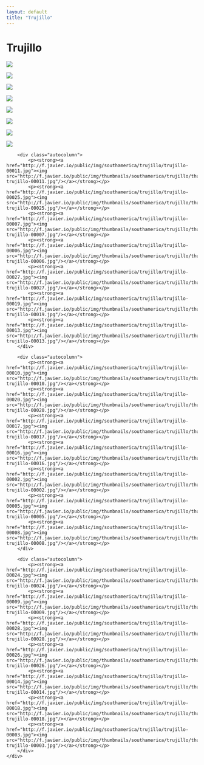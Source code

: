 ```yaml
---
layout: default
title: "Trujillo"
---
```


<h1 class="page" style="padding-left:0%;">Trujillo</h1>
<div class="page">
    <div class="autowide">
        <div class="autocolumn">
            <p><strong><a href="http://f.javier.io/public/img/southamerica/trujillo/trujillo-00022.jpg"><img src="http://f.javier.io/public/img/thumbnails/southamerica/trujillo/thumbnail-trujillo-00022.jpg"/></a></strong></p>
            <p><strong><a href="http://f.javier.io/public/img/southamerica/trujillo/trujillo-00012.jpg"><img src="http://f.javier.io/public/img/thumbnails/southamerica/trujillo/thumbnail-trujillo-00012.jpg"/></a></strong></p>
            <p><strong><a href="http://f.javier.io/public/img/southamerica/trujillo/trujillo-00023.jpg"><img src="http://f.javier.io/public/img/thumbnails/southamerica/trujillo/thumbnail-trujillo-00023.jpg"/></a></strong></p>
            <p><strong><a href="http://f.javier.io/public/img/southamerica/trujillo/trujillo-00004.jpg"><img src="http://f.javier.io/public/img/thumbnails/southamerica/trujillo/thumbnail-trujillo-00004.jpg"/></a></strong></p>
            <p><strong><a href="http://f.javier.io/public/img/southamerica/trujillo/trujillo-00015.jpg"><img src="http://f.javier.io/public/img/thumbnails/southamerica/trujillo/thumbnail-trujillo-00015.jpg"/></a></strong></p>
            <p><strong><a href="http://f.javier.io/public/img/southamerica/trujillo/trujillo-00001.jpg"><img src="http://f.javier.io/public/img/thumbnails/southamerica/trujillo/thumbnail-trujillo-00001.jpg"/></a></strong></p>
            <p><strong><a href="http://f.javier.io/public/img/southamerica/trujillo/trujillo-00029.jpg"><img src="http://f.javier.io/public/img/thumbnails/southamerica/trujillo/thumbnail-trujillo-00029.jpg"/></a></strong></p>
            <p><strong><a href="http://f.javier.io/public/img/southamerica/trujillo/trujillo-00021.jpg"><img src="http://f.javier.io/public/img/thumbnails/southamerica/trujillo/thumbnail-trujillo-00021.jpg"/></a></strong></p>
        </div>

        <div class="autocolumn">
            <p><strong><a href="http://f.javier.io/public/img/southamerica/trujillo/trujillo-00011.jpg"><img src="http://f.javier.io/public/img/thumbnails/southamerica/trujillo/thumbnail-trujillo-00011.jpg"/></a></strong></p>
            <p><strong><a href="http://f.javier.io/public/img/southamerica/trujillo/trujillo-00025.jpg"><img src="http://f.javier.io/public/img/thumbnails/southamerica/trujillo/thumbnail-trujillo-00025.jpg"/></a></strong></p>
            <p><strong><a href="http://f.javier.io/public/img/southamerica/trujillo/trujillo-00007.jpg"><img src="http://f.javier.io/public/img/thumbnails/southamerica/trujillo/thumbnail-trujillo-00007.jpg"/></a></strong></p>
            <p><strong><a href="http://f.javier.io/public/img/southamerica/trujillo/trujillo-00006.jpg"><img src="http://f.javier.io/public/img/thumbnails/southamerica/trujillo/thumbnail-trujillo-00006.jpg"/></a></strong></p>
            <p><strong><a href="http://f.javier.io/public/img/southamerica/trujillo/trujillo-00027.jpg"><img src="http://f.javier.io/public/img/thumbnails/southamerica/trujillo/thumbnail-trujillo-00027.jpg"/></a></strong></p>
            <p><strong><a href="http://f.javier.io/public/img/southamerica/trujillo/trujillo-00019.jpg"><img src="http://f.javier.io/public/img/thumbnails/southamerica/trujillo/thumbnail-trujillo-00019.jpg"/></a></strong></p>
            <p><strong><a href="http://f.javier.io/public/img/southamerica/trujillo/trujillo-00013.jpg"><img src="http://f.javier.io/public/img/thumbnails/southamerica/trujillo/thumbnail-trujillo-00013.jpg"/></a></strong></p>
        </div>

        <div class="autocolumn">
            <p><strong><a href="http://f.javier.io/public/img/southamerica/trujillo/trujillo-00010.jpg"><img src="http://f.javier.io/public/img/thumbnails/southamerica/trujillo/thumbnail-trujillo-00010.jpg"/></a></strong></p>
            <p><strong><a href="http://f.javier.io/public/img/southamerica/trujillo/trujillo-00020.jpg"><img src="http://f.javier.io/public/img/thumbnails/southamerica/trujillo/thumbnail-trujillo-00020.jpg"/></a></strong></p>
            <p><strong><a href="http://f.javier.io/public/img/southamerica/trujillo/trujillo-00017.jpg"><img src="http://f.javier.io/public/img/thumbnails/southamerica/trujillo/thumbnail-trujillo-00017.jpg"/></a></strong></p>
            <p><strong><a href="http://f.javier.io/public/img/southamerica/trujillo/trujillo-00016.jpg"><img src="http://f.javier.io/public/img/thumbnails/southamerica/trujillo/thumbnail-trujillo-00016.jpg"/></a></strong></p>
            <p><strong><a href="http://f.javier.io/public/img/southamerica/trujillo/trujillo-00002.jpg"><img src="http://f.javier.io/public/img/thumbnails/southamerica/trujillo/thumbnail-trujillo-00002.jpg"/></a></strong></p>
            <p><strong><a href="http://f.javier.io/public/img/southamerica/trujillo/trujillo-00005.jpg"><img src="http://f.javier.io/public/img/thumbnails/southamerica/trujillo/thumbnail-trujillo-00005.jpg"/></a></strong></p>
            <p><strong><a href="http://f.javier.io/public/img/southamerica/trujillo/trujillo-00008.jpg"><img src="http://f.javier.io/public/img/thumbnails/southamerica/trujillo/thumbnail-trujillo-00008.jpg"/></a></strong></p>
        </div>

        <div class="autocolumn">
            <p><strong><a href="http://f.javier.io/public/img/southamerica/trujillo/trujillo-00024.jpg"><img src="http://f.javier.io/public/img/thumbnails/southamerica/trujillo/thumbnail-trujillo-00024.jpg"/></a></strong></p>
            <p><strong><a href="http://f.javier.io/public/img/southamerica/trujillo/trujillo-00009.jpg"><img src="http://f.javier.io/public/img/thumbnails/southamerica/trujillo/thumbnail-trujillo-00009.jpg"/></a></strong></p>
            <p><strong><a href="http://f.javier.io/public/img/southamerica/trujillo/trujillo-00028.jpg"><img src="http://f.javier.io/public/img/thumbnails/southamerica/trujillo/thumbnail-trujillo-00028.jpg"/></a></strong></p>
            <p><strong><a href="http://f.javier.io/public/img/southamerica/trujillo/trujillo-00026.jpg"><img src="http://f.javier.io/public/img/thumbnails/southamerica/trujillo/thumbnail-trujillo-00026.jpg"/></a></strong></p>
            <p><strong><a href="http://f.javier.io/public/img/southamerica/trujillo/trujillo-00014.jpg"><img src="http://f.javier.io/public/img/thumbnails/southamerica/trujillo/thumbnail-trujillo-00014.jpg"/></a></strong></p>
            <p><strong><a href="http://f.javier.io/public/img/southamerica/trujillo/trujillo-00018.jpg"><img src="http://f.javier.io/public/img/thumbnails/southamerica/trujillo/thumbnail-trujillo-00018.jpg"/></a></strong></p>
            <p><strong><a href="http://f.javier.io/public/img/southamerica/trujillo/trujillo-00003.jpg"><img src="http://f.javier.io/public/img/thumbnails/southamerica/trujillo/thumbnail-trujillo-00003.jpg"/></a></strong></p>
        </div>
    </div>
</div>
